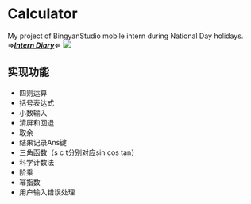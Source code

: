 # Calculator
My project of BingyanStudio mobile intern during National Day holidays.  
⇒[***Intern Diary***](https://github.com/Huang-Yujie/Calculator/blob/master/Intern_Diary.md)⇐
![](https://tva1.sinaimg.cn/large/006y8mN6ly1g7pxd87pooj30rc1c2ka3.jpg)
## 实现功能
- 四则运算
- 括号表达式
- 小数输入
- 清屏和回退
- 取余
- 结果记录Ans键
- 三角函数（s c t分别对应sin cos tan）
- 科学计数法
- 阶乘
- 幂指数
- 用户输入错误处理
